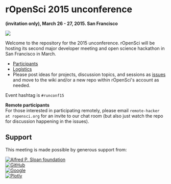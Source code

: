 
# rOpenSci 2015 unconference
__(invitation only), March 26 - 27, 2015. San Francisco__

![](http://i.imgur.com/TTnpSYS.png)


Welcome to the repository for the 2015 unconference.  rOpenSci will be hosting its second major developer meeting and open science hackathon in San Francisco in March.

* [Participants](https://github.com/ropensci/unconf/wiki/Participants)
* [Logistics](https://github.com/ropensci/unconf/wiki/Logistics)
* Please post ideas for projects, discussion topics, and sessions as [issues](https://github.com/ropensci/unconf/issues/) and move to the wiki and/or a new repo within rOpenSci's account as needed.

Event hashtag is `#runconf15`

__Remote participants__  
For those interested in participating remotely, please email `remote-hacker at ropensci.org` for an invite to our chat room (but also just watch the repo for discussion happening in the issues).

## Support  
This meeting is made possible by generous support from: 

[![Alfred P. Sloan foundation](http://i.imgur.com/GjPfx0d.png)](http://www.sloan.org/)   
[![GitHub](http://i.imgur.com/3Pq3ZR5.png)](https://github.com/)  
[![Google](http://i.imgur.com/1PF4QqD.jpg)](http://google.com/)  
[![Plotly](http://i.imgur.com/XyZa7x6.png)](http://plot.ly/)

